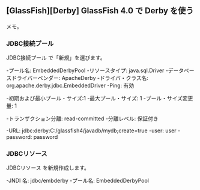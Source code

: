 ## [GlassFish][Derby] GlassFish 4.0 で Derby を使う


メモ。


### JDBC接続プール

JDBC接続プール で「新規」を選びます。

-プール名: EmbeddedDerbyPool
-リソースタイプ: java.sql.Driver
-データベースドライバーベンダー: ApacheDerby
-ドライバ・クラス名: org.apache.derby.jdbc.EmbeddedDriver
-Ping: 有効

-初期および最小プール・サイズ:1
-最大プール・サイズ: 1
-プール・サイズ変更量: 1

-トランザクション分離: read-committed
-分離レベル: 保証付き

-URL: jdbc:derby:C:/glassfish4/javadb/mydb;create=true
-user: user
-password: password


### JDBCリソース

JDBCリソース を新規作成します。

-JNDI 名: jdbc/embderby
-プール名: EmbeddedDerbyPool

